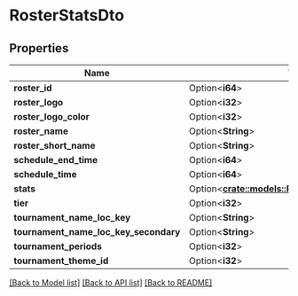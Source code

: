 # RosterStatsDto

## Properties

Name | Type | Description | Notes
------------ | ------------- | ------------- | -------------
**roster_id** | Option<**i64**> |  | [optional]
**roster_logo** | Option<**i32**> |  | [optional]
**roster_logo_color** | Option<**i32**> |  | [optional]
**roster_name** | Option<**String**> |  | [optional]
**roster_short_name** | Option<**String**> |  | [optional]
**schedule_end_time** | Option<**i64**> |  | [optional]
**schedule_time** | Option<**i64**> |  | [optional]
**stats** | Option<[**crate::models::RosterAggregatedStatsDto**](RosterAggregatedStatsDTO.md)> |  | [optional]
**tier** | Option<**i32**> |  | [optional]
**tournament_name_loc_key** | Option<**String**> |  | [optional]
**tournament_name_loc_key_secondary** | Option<**String**> |  | [optional]
**tournament_periods** | Option<**i32**> |  | [optional]
**tournament_theme_id** | Option<**i32**> |  | [optional]

[[Back to Model list]](../README.md#documentation-for-models) [[Back to API list]](../README.md#documentation-for-api-endpoints) [[Back to README]](../README.md)


